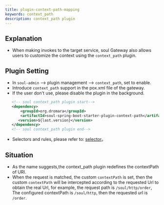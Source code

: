 ```yaml
---
title: plugin-context-path-mapping
keywords: context_path
description: context_path plugin
---
```


## Explanation

* When making invokes to the target service, soul Gateway also allows users to customize the context using the `context_path` plugin.

## Plugin Setting

* In `soul-admin` --> plugin management --> `context_path`, set to enable.
* Introduce `context_path` support in the pox.xml file of the gateway.
* If the user don't use, please disable the plugin in the background.

```xml
   <!-- soul context_path plugin start-->
   <dependency>
       <groupId>org.dromara</groupId>
       <artifactId>soul-spring-boot-starter-plugin-context-path</artifactId>
      <version>${last.version}</version>
   </dependency>
   <!-- soul context_path plugin end-->
``` 

* Selectors and rules, please refer to: [selector](../selector-and-rule)。
 
## Situation

* As the name suggests,the context_path plugin redefines the contextPath of URI.
* When the request is matched, the custom `contextPath` is set, then the custom `contextPath` will be intercepted according to the requested Url to obtain the real Url, for example, the request path is `/soul/http/order`,
  The configured contextPath is `/soul/http`, then the requested url is `/order`.
